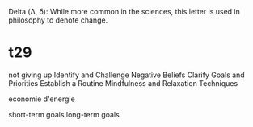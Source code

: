 Delta (Δ, δ): While more common in the sciences, this letter is used in philosophy to denote change.


# t29
not giving up
    Identify and Challenge Negative Beliefs
    Clarify Goals and Priorities
    Establish a Routine
    Mindfulness and Relaxation Techniques

economie d'energie

short-term goals
long-term goals
